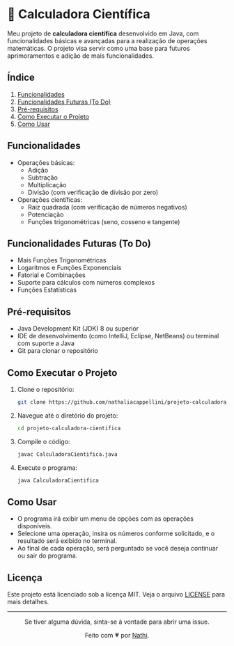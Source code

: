 # 🧮 Calculadora Científica

Meu projeto de **calculadora científica** desenvolvido em Java, com funcionalidades básicas e avançadas para a realização de operações matemáticas. O projeto visa servir como uma base para futuros aprimoramentos e adição de mais funcionalidades.

## Índice

1. [Funcionalidades](#funcionalidades)
2. [Funcionalidades Futuras (To Do)](#funcionalidades-futuras-to-do)
3. [Pré-requisitos](#pré-requisitos)
4. [Como Executar o Projeto](#como-executar-o-projeto)
5. [Como Usar](#como-usar)

## Funcionalidades

- Operações básicas:
  - Adição
  - Subtração
  - Multiplicação
  - Divisão (com verificação de divisão por zero)
- Operações científicas:
  - Raiz quadrada (com verificação de números negativos)
  - Potenciação
  - Funções trigonométricas (seno, cosseno e tangente)

## Funcionalidades Futuras (To Do)

- Mais Funções Trigonométricas
- Logaritmos e Funções Exponenciais
- Fatorial e Combinações
- Suporte para cálculos com números complexos
- Funções Estatísticas

## Pré-requisitos

- Java Development Kit (JDK) 8 ou superior
- IDE de desenvolvimento (como IntelliJ, Eclipse, NetBeans) ou terminal com suporte a Java
- Git para clonar o repositório

## Como Executar o Projeto

1. Clone o repositório:

   ```bash
   git clone https://github.com/nathaliacappellini/projeto-calculadora-cientifica.git
    ```

2. Navegue até o diretório do projeto:

    ```bash
    cd projeto-calculadora-cientifica
    ```

3. Compile o código:

    ```bash
    javac CalculadoraCientifica.java
    ```

4. Execute o programa:

    ```bash
    java CalculadoraCientifica
    ```

## Como Usar

- O programa irá exibir um menu de opções com as operações disponíveis.
- Selecione uma operação, insira os números conforme solicitado, e o resultado será exibido no terminal.
- Ao final de cada operação, será perguntado se você deseja continuar ou sair do programa.

## Licença

Este projeto está licenciado sob a licença MIT. Veja o arquivo [LICENSE](/LICENSE) para mais detalhes.

---

<div align="center">
Se tiver alguma dúvida, sinta-se à vontade para abrir uma issue.

Feito com 💗 por <a href="https://github.com/nathaliacappellini">Nathi</a>.
</div>
